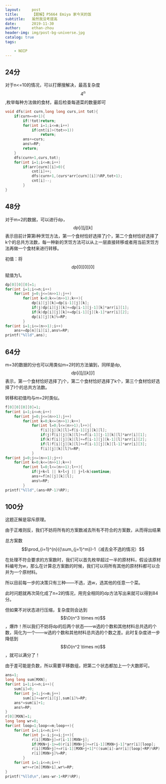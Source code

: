 ```yaml
---
layout:     post
title:      【题解】P5664 Emiya 家今天的饭
subtitle:   虽然我没考提高
date:       2019-11-30
author:     ethan-zhou
header-img: img/post-bg-universe.jpg
catalog: true
tags:

    - NOIP
---
```


## 24分

对于n<=10的情况，可以打爆搜解决，最高复杂度$$4^n$$,枚举每种方法做的食材，最后检查每道菜的数量即可

```cpp
void dfs(int curn,long long curs,int tot){
    if(curn==n+1){
        if(!tot)return;
        for(int i=1;i<=m;i++)
            if(cnt[i]>(tot>>1))
                return;
        ans+=curs;
		ans%=RP;
        return;
    }
    dfs(curn+1,curs,tot);
    for(int i=1;i<=m;i++)
        if(arr[curn][i]>0){
            cnt[i]++;
            dfs(curn+1,(curs*arr[curn][i])%RP,tot+1);
            cnt[i]--;
        }
}
```

## 48分

对于m=2的数据，可以进行dp，$$dp[i][j][k]$$表示目前计算第i种烹饪方法，第一个食材恰好选择了j个，第二个食材恰好选择了k个的总共方法数，每一种新的烹饪方法可以从上一层直接转移或者用当前烹饪方法再做一个食材来进行转移。

初值：将$$dp[0][0][0]$$赋值为1。

```cpp
dp[0][0][0]=1;
for(int i=1;i<=n;i++)
    for(int j=0;j<=(n>>1);j++)
        for(int k=0;k<=(n>>1);k++){
            dp[i][j][k]=dp[i-1][j][k];
            if(j)dp[i][j][k]+=dp[i-1][j-1][k]*arr[i][1];
            if(k)dp[i][j][k]+=dp[i-1][j][k-1]*arr[i][2];
            dp[i][j][k]%=RP;
        }
for(int i=1;i<=(n>>1);i++)
    ans+=dp[n][i][i],ans%=RP;
printf("%lld",ans);
```

## 64分

m=3的数据的分也可以用类似m=2时的方法骗到，同样是dp,$$dp[i][j][k][l]$$表示，第一个食材恰好选择了j个，第二个食材恰好选择了k个，第三个食材恰好选择了l个的总共方法数。

转移和初值均与m=2时类似。

```cpp
f[0][0][0][0]=1;
for(int i=1;i<=n;i++)
    for(int j=0;j<=(n>>1);j++)
        for(int k=0;k<=(n>>1);k++)
            for(int l=0;l<=(n>>1);l++){
                f[i][j][k][l]=f[i-1][j][k][l];
                if(j)f[i][j][k][l]+=f[i-1][j-1][k][l]*arr[i][1];
                if(k)f[i][j][k][l]+=f[i-1][j][k-1][l]*arr[i][2];
                if(l)f[i][j][k][l]+=f[i-1][j][k][l-1]*arr[i][3];
                f[i][j][k][l]%=RP;
            }
for(int j=0;j<=(n>>1);j++)
    for(int k=0;k<=(n>>1);k++)
        for(int l=0;l<=(n>>1);l++){
            if(j+k<l || k+l<j || j+l<k)continue;
            ans+=f[n][j][k][l];
            ans%=RP;
        }
printf("%lld",(ans+RP-1)%RP);
```

## 100分

这题正解是容斥原理。

由于正难则反，我们不妨将所有的方案数减去所有不符合的方案数，从而得出结果

总方案数$$\prod_{i=1}^{n}({\sum_{j=1}^m})-1（减去全不选的情况）$$

在处理不符合要求的方案数时，我们可以首先枚举超过一半的原材料，假设该原材料编号为w，那么在计算总方案数的时候，我们可以将所有其他的原材料都可以合并为一个原材料。

所以目前每一步的决策只有三种——不选，选w，选其他的任意一个菜。

此时问题就再次简化成了n=2的情况，用完全相同的dp方法写出来就可以得到84分。

但如果不对状态进行压缩，复杂度则会达到$$\O(n^3 \times m)$$，爆炸！所以我们不妨将dp的后两个状态——w选的个数和其他材料总共选的个数，简化为一个——w选的个数和其他材料总共选的个数之差。此时复杂度进一步降低到$$\O(n^2 \times m)$$，就可以满分了！

由于差可能是负数，所以需要平移数组，把第二个状态都加上一个大数即可。

```cpp
ans=1;
long long sum[MXN];
for(int i=1;i<=n;i++){
    sum[i]=0;
    for(int j=1;j<=m;j++)
        sum[i]+=arr[i][j],sum[i]%=RP;
    ans*=sum[i]+1;
    ans%=RP;
}
r[0][MXN]=1;
long long wr=0;
for(int loop=1;loop<=m;loop++){
    for(int i=1;i<=n;i++)
        for(int j=-i;j<=i;j++){
            r[i][MXN+j]=r[i-1][MXN+j];
            if(MXN+j-1>=0)r[i][MXN+j]+=r[i-1][MXN+j-1]*arr[i][loop];
            r[i][MXN+j]+=r[i-1][MXN+j+1]*((sum[i]-arr[i][loop]+RP)%RP);
            r[i][MXN+j]%=RP;
        }
    for(int i=1;i<=n;i++)
        wr+=r[n][MXN+i],wr%=RP;
}
printf("%lld\n",(ans-wr-1+RP)%RP);
```

